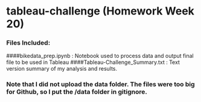 # tableau-challenge (Homework Week 20)

### Files Included:
####bikedata_prep.ipynb :  Notebook used to process data and output final file to be used in Tableau
####Tableau-Challenge_Summary.txt : Text version summary of my analysis and results.

### Note that I did not upload the data folder.  The files were too big for Github, so I put the /data folder in gitignore.
